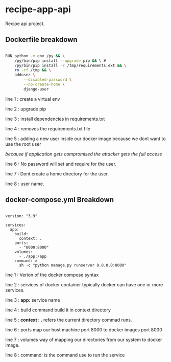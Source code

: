 # recipe-app-api
Recipe api project.

## Dockerfile breakdown
```sh

RUN python -m env /py && \
    /py/bin/pip install --upgrade pip && \ #
    /py/bin/pip install -r /tmp/requirements.ext && \
    rm -rf /tmp && \
    adduser \
        --disabled-password \
        --no-create-home \
        django-user

```

line 1 : create a virtual env

line 2 : upgrade pip

line 3 : install dependencies in requirements.txt

line 4 : removes the requirements.txt file

line 5 : adding a new user inside our docker image because we dont want to use the root user

_because if application gets compromised the attacker gets the full access_

line 6 : No password will set and require for the user.

line 7 : Dont create a home directory for the user.

line 8 : user name.


## docker-compose.yml Breakdown

```docker

version: "3.9"

services:
  app:
    build:
      context: .
    ports:
      - "8000:8000"
    volumes:
      - ./app:/app
    command: >
      sh -c "python manage.py runserver 0.0.0.0:8000"

```

line 1 : Verion of the docker compose syntax

line 2 : services of docker container typically docker can have one or more services.

line 3 : **app:** service name

line 4 : build command build it in context directory

line 5 : **context : .** refers the current directory commad runs.

line 6 : ports map our host machine port 8000 to docker images port 8000

line 7 : volumes way of mapping our directories from our system to docker image.

line 8 : command: is the command use to run the service

